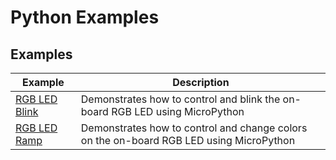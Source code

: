 # Python Examples

## Examples

|Example| Description|
|--|--|
|[RGB LED Blink](mpy_rgb_blink/README.md)| Demonstrates how to control and blink the on-board RGB LED using MicroPython|
|[RGB LED Ramp](mpy_rgb_ramp/README.md)| Demonstrates how to control and change colors on the on-board RGB LED using MicroPython|
